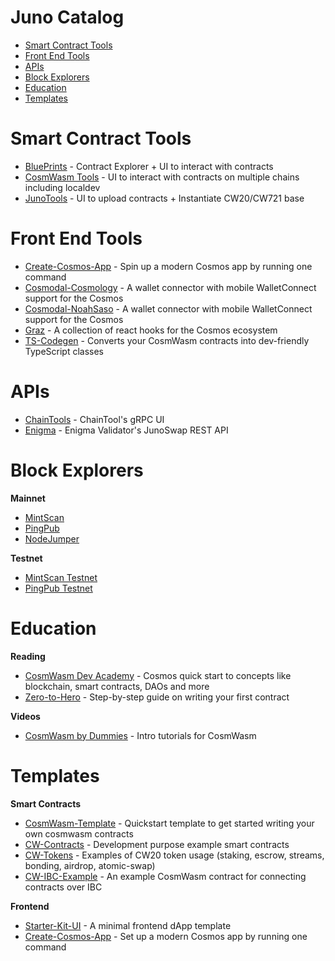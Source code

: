 # Juno Catalog

- [Smart Contract Tools](https://github.com/LeTurt333/juno-catalog/blob/main/README.md#smart-contract-tools)
- [Front End Tools](https://github.com/LeTurt333/juno-catalog/blob/main/README.md#front-end-tools)
- [APIs](https://github.com/LeTurt333/juno-catalog/blob/main/README.md#apis)
- [Block Explorers](https://github.com/LeTurt333/juno-catalog/blob/main/README.md#block-explorers)
- [Education](https://github.com/LeTurt333/juno-catalog/blob/main/README.md#education)
- [Templates](https://github.com/LeTurt333/juno-catalog/blob/main/README.md#templates)

# Smart Contract Tools

- [BluePrints](https://blueprints.juno.giansalex.dev/#/) - Contract Explorer + UI to interact with contracts
- [CosmWasm Tools](https://cosmwasm.tools/) - UI to interact with contracts on multiple chains including localdev
- [JunoTools](https://juno.tools/) - UI to upload contracts + Instantiate CW20/CW721 base

# Front End Tools

- [Create-Cosmos-App](https://github.com/cosmology-tech/create-cosmos-app) - Spin up a modern Cosmos app by running one command
- [Cosmodal-Cosmology](https://github.com/cosmology-tech/cosmodal) - A wallet connector with mobile WalletConnect support for the Cosmos
- [Cosmodal-NoahSaso](https://github.com/NoahSaso/cosmodal) - A wallet connector with mobile WalletConnect support for the Cosmos
- [Graz](https://github.com/strangelove-ventures/graz) - A collection of react hooks for the Cosmos ecosystem
- [TS-Codegen](https://github.com/CosmWasm/ts-codegen) - Converts your CosmWasm contracts into dev-friendly TypeScript classes

# APIs

- [ChainTools](https://juno.grpcui.chaintools.host/) - ChainTool's gRPC UI
- [Enigma](https://api-junoswap.enigma-validator.com/swagger/#/) - Enigma Validator's JunoSwap REST API

# Block Explorers

**Mainnet**

- [MintScan](https://www.mintscan.io/juno)
- [PingPub](https://ping.pub/juno)
- [NodeJumper](https://nodejumper.io/juno)

**Testnet**
- [MintScan Testnet](https://testnet.mintscan.io/juno-testnet)
- [PingPub Testnet](https://testnet.ping.pub/juno)

# Education

**Reading**

- [CosmWasm Dev Academy](https://docs.cosmwasm.com/dev-academy/intro) - Cosmos quick start to concepts like blockchain, smart contracts, DAOs and more
- [Zero-to-Hero](https://github.com/Callum-A/cosmwasm-zero-to-hero) - Step-by-step guide on writing your first contract

**Videos**

- [CosmWasm by Dummies](https://youtu.be/YsrUGv6M8KQ) - Intro tutorials for CosmWasm

# Templates

**Smart Contracts**

- [CosmWasm-Template](https://github.com/CosmWasm/cw-template) - Quickstart template to get started writing your own cosmwasm contracts
- [CW-Contracts](https://github.com/CosmWasm/cosmwasm/tree/421f75cde11ff8842fd279ea3ec2cbcca65ef399/contracts) - Development purpose example smart contracts
- [CW-Tokens](https://github.com/CosmWasm/cw-tokens) - Examples of CW20 token usage (staking, escrow, streams, bonding, airdrop, atomic-swap)
- [CW-IBC-Example](https://github.com/ezekiiel/cw-ibc-example) - An example CosmWasm contract for connecting contracts over IBC

**Frontend**

- [Starter-Kit-UI](https://github.com/CosmosContracts/starter-kit) - A minimal frontend dApp template
- [Create-Cosmos-App](https://github.com/cosmology-tech/create-cosmos-app) - Set up a modern Cosmos app by running one command
